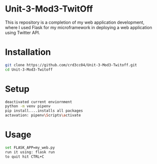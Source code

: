 # Unit-3-Mod3-TwitOff
This is repository is a completion of my web application development, where I used Flask for my microframework in deploying a web application using Twitter API.

# Installation 
```sh
git clone https://github.com/crd3cc04/Unit-3-Mod3-Twitoff.git
cd Unit-3-Mod3-Twitoff
```

# Setup
```sh
deactivated current enviornment
python -m venv pipenv
pip install....installs all packages
actavation: pipenv\Scripts\activate
```

# Usage
```sh
set FLASK_APP=my_web.py
run it using: flask run
to quit hit CTRL+C
```
